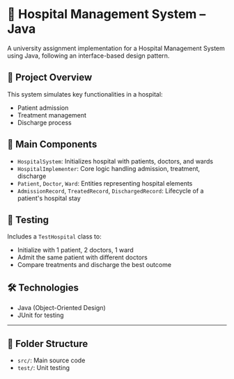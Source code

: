 # 🏥 Hospital Management System – Java

A university assignment implementation for a Hospital Management System using Java, following an interface-based design pattern.

## 📌 Project Overview

This system simulates key functionalities in a hospital:
- Patient admission
- Treatment management
- Discharge process

## 🧱 Main Components

- `HospitalSystem`: Initializes hospital with patients, doctors, and wards
- `HospitalImplementer`: Core logic handling admission, treatment, discharge
- `Patient`, `Doctor`, `Ward`: Entities representing hospital elements
- `AdmissionRecord`, `TreatedRecord`, `DischargedRecord`: Lifecycle of a patient's hospital stay

## 🧪 Testing

Includes a `TestHospital` class to:
- Initialize with 1 patient, 2 doctors, 1 ward
- Admit the same patient with different doctors
- Compare treatments and discharge the best outcome

## 🛠 Technologies

- Java (Object-Oriented Design)
- JUnit for testing

---

## 📁 Folder Structure

- `src/`: Main source code
- `test/`: Unit testing
